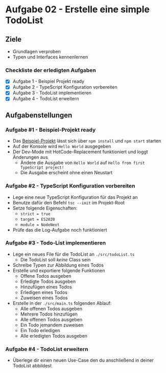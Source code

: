 # Aufgabe 02 - Erstelle eine simple TodoList

## Ziele

* Grundlagen verproben
* Typen und Interfaces kennenlernen

### Checkliste der erledigten Aufgaben

- [x] Aufgabe 1 - Beispiel Projekt ready
- [x] Aufgabe 2 - TypeScript Konfiguration vorbereiten
- [x] Aufgabe 3 - TodoList implementieren
- [x] Aufgabe 4 - TodoList erweitern

## Aufgabenstellungen

### Aufgabe #1 - Beispiel-Projekt ready
* Das [Beispiel-Projekt](./simple-todo) lässt sich über ``npm install`` und ``npm start`` starten
* Auf der Konsole wird ``Hello World`` ausgegeben
* Der Dev-Mode mit HotCode-Replacement funktioniert und loggt Änderungen aus
  * Ändere die Ausgabe von ``Hello World`` auf ``Hello from first TypeScript project!``
  * Die Ausgabe erscheint ohne einen Neustart

### Aufgabe #2 - TypeScript Konfiguration vorbereiten
* Lege eine neue TypeScript Konfiguration für das Projekt an
* Benutze dafür den Befehl ``tsc --init`` im Projekt-Root
* Setze folgende Eigenschaften:
  * ``strict = true`` 
  * ``target = ES2020`` 
  * ``module = NodeNext`` 
* Prüfe das die Log-Aufgabe noch funktioniert

### Aufgabe #3 - Todo-List implementieren
* Lege ein neues File für die TodoList an ``./src/todoList.ts``
  * Die TodoList soll *keine* Class sein
* Schreibe Typen zur Abbildung eines Todos
* Erstelle und exportiere folgende Funktionen
  * Offene Todos ausgeben
  * Erledigte Todos ausgeben
  * Hinzufügen eines Todos
  * Erledigen eines Todos
  * Zuweisen eines Todos
* Erstelle in der ``./src/main.ts`` folgenden Ablauf:
  * Alle offenen Todos ausgeben
  * Mehrere Todos hinzufügen
  * Alle offenen Todos ausgeben
  * Ein Todo jemandem zuweisen
  * Ein Todo erledigen
  * Alle erledigten Todos ausgeben

### Aufgabe #4 - TodoList erweitern
* Überlege dir einen neuen Use-Case den du anschließend in deiner TodoList abbildest
